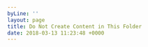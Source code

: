 ```yaml
---
byLine: ''
layout: page
title: Do Not Create Content in This Folder
date: 2018-03-13 11:23:48 +0000
---
```


